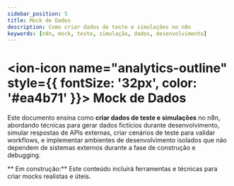 ```yaml
---
sidebar_position: 5
title: Mock de Dados
description: Como criar dados de teste e simulações no n8n
keywords: [n8n, mock, teste, simulação, dados, desenvolvimento]
---
```


# <ion-icon name="analytics-outline" style={{ fontSize: '32px', color: '#ea4b71' }}></ion-icon> Mock de Dados

Este documento ensina como **criar dados de teste e simulações** no n8n, abordando técnicas para gerar dados fictícios durante desenvolvimento, simular respostas de APIs externas, criar cenários de teste para validar workflows, e implementar ambientes de desenvolvimento isolados que não dependem de sistemas externos durante a fase de construção e debugging.

** Em construção:** Este conteúdo incluirá ferramentas e técnicas para criar mocks realistas e úteis.
